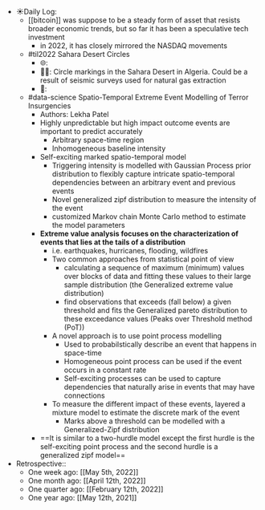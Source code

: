 - ☀️Daily Log:
    - [[bitcoin]] was suppose to be a steady form of asset that resists broader economic trends, but so far it has been a speculative tech investment
        - in 2022, it has closely mirrored the NASDAQ movements
    - #til2022 Sahara Desert Circles
        - 🌐:
        - 💁‍♂️: Circle markings in the Sahara Desert in Algeria. Could be a result of seismic surveys used for natural gas extraction
        - 🤔:
    - #data-science Spatio-Temporal Extreme Event Modelling of Terror Insurgencies
        - Authors: Lekha Patel
        - Highly unpredictable but high impact outcome events are important to predict accurately
            - Arbitrary space-time region
            - Inhomogeneous baseline intensity
        - Self-exciting marked spatio-temporal model
            - Triggering intensity is modelled with Gaussian Process prior distribution to flexibly capture intricate spatio-temporal dependencies between an arbitrary event and previous events
            - Novel generalized zipf distribution to measure the intensity of the event
            - customized Markov chain Monte Carlo method to estimate the model parameters
        - **Extreme value analysis focuses on the characterization of events that lies at the tails of a distribution**
            - i.e. earthquakes, hurricanes, flooding, wildfires
            - Two common approaches from statistical point of view
                - calculating a sequence of maximum (minimum) values over blocks of data and fitting these values to their large sample distribution (the Generalized extreme value distribution)
                - find observations that exceeds (fall below) a given threshold and fits the Generalized pareto distribution to these exceedance values (Peaks over Threshold method (PoT))
            - A novel approach is to use point process modelling
                - Used to probabilstically describe an event that happens in space-time
                - Homogeneous point process can be used if the event occurs in a constant rate
                - Self-exciting processes can be used to capture dependencies that naturally arise in events that may have connections
            - To measure the different impact of these events, layered a mixture model to estimate the discrete mark of the event
                - Marks above a threshold can be modelled with a Generalized-Zipf distribution
        - ==It is similar to a two-hurdle model except the first hurdle is the self-exciting point process and the second hurdle is a generalized zipf model==
- Retrospective::
    - One week ago: [[May 5th, 2022]]
    - One month ago: [[April 12th, 2022]]
    - One quarter ago: [[February 12th, 2022]]
    - One year ago: [[May 12th, 2021]]
